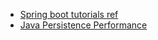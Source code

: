 - [Spring boot tutorials ref](http://www.springboottutorial.com/)
- [Java Persistence Performance ](https://vladmihalcea.com/books/high-performance-java-persistence/)